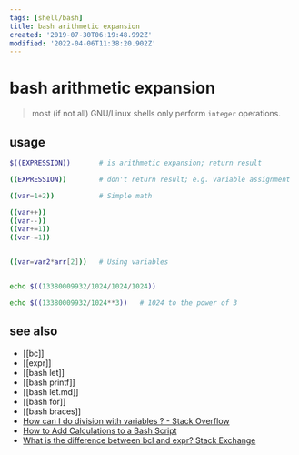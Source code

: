 ```yaml
---
tags: [shell/bash]
title: bash arithmetic expansion
created: '2019-07-30T06:19:48.992Z'
modified: '2022-04-06T11:38:20.902Z'
---
```


# bash arithmetic expansion

> most (if not all) GNU/Linux shells only perform `integer` operations.

## usage

```sh
$((EXPRESSION))       # is arithmetic expansion; return result

((EXPRESSION))        # don't return result; e.g. variable assignment
```

```sh
((var=1+2))           # Simple math

((var++))
((var--))
((var+=1))
((var-=1))


((var=var2*arr[2]))   # Using variables


echo $((13380009932/1024/1024/1024))

echo $((13380009932/1024**3))   # 1024 to the power of 3
```

## see also

- [[bc]]
- [[expr]]
- [[bash let]]
- [[bash printf]]
- [[bash let.md]]
- [[bash for]]
- [[bash braces]]
- [How can I do division with variables ? - Stack Overflow](https://stackoverflow.com/a/18093887)
- [How to Add Calculations to a Bash Script](https://www.lifewire.com/arithmetic-in-bash-2200566)
- [What is the difference between bcl and expr? Stack Exchange](https://unix.stackexchange.com/a/327468)
